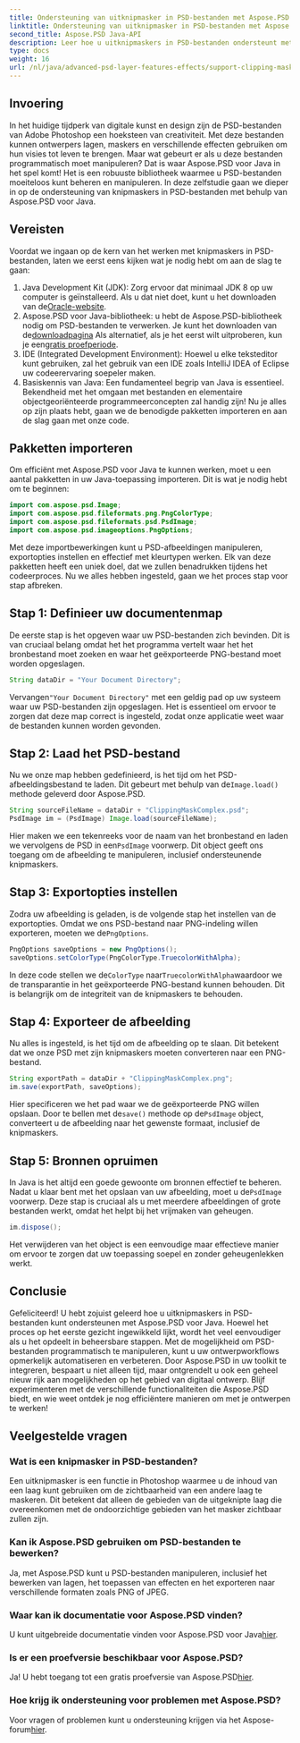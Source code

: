 ```yaml
---
title: Ondersteuning van uitknipmasker in PSD-bestanden met Aspose.PSD Java
linktitle: Ondersteuning van uitknipmasker in PSD-bestanden met Aspose.PSD Java
second_title: Aspose.PSD Java-API
description: Leer hoe u uitknipmaskers in PSD-bestanden ondersteunt met Aspose.PSD voor Java. Volg onze stapsgewijze handleiding om PSD-afbeeldingen eenvoudig te manipuleren.
type: docs
weight: 16
url: /nl/java/advanced-psd-layer-features-effects/support-clipping-mask-psd-files/
---
```

## Invoering
In het huidige tijdperk van digitale kunst en design zijn de PSD-bestanden van Adobe Photoshop een hoeksteen van creativiteit. Met deze bestanden kunnen ontwerpers lagen, maskers en verschillende effecten gebruiken om hun visies tot leven te brengen. Maar wat gebeurt er als u deze bestanden programmatisch moet manipuleren? Dat is waar Aspose.PSD voor Java in het spel komt! Het is een robuuste bibliotheek waarmee u PSD-bestanden moeiteloos kunt beheren en manipuleren. In deze zelfstudie gaan we dieper in op de ondersteuning van knipmaskers in PSD-bestanden met behulp van Aspose.PSD voor Java. 
## Vereisten
Voordat we ingaan op de kern van het werken met knipmaskers in PSD-bestanden, laten we eerst eens kijken wat je nodig hebt om aan de slag te gaan:
1.  Java Development Kit (JDK): Zorg ervoor dat minimaal JDK 8 op uw computer is geïnstalleerd. Als u dat niet doet, kunt u het downloaden van de[Oracle-website](https://www.oracle.com/java/technologies/javase-jdk8-downloads.html).
2.  Aspose.PSD voor Java-bibliotheek: u hebt de Aspose.PSD-bibliotheek nodig om PSD-bestanden te verwerken. Je kunt het downloaden van de[downloadpagina](https://releases.aspose.com/psd/java/) Als alternatief, als je het eerst wilt uitproberen, kun je een[gratis proefperiode](https://releases.aspose.com/).
3. IDE (Integrated Development Environment): Hoewel u elke teksteditor kunt gebruiken, zal het gebruik van een IDE zoals IntelliJ IDEA of Eclipse uw codeerervaring soepeler maken.
4. Basiskennis van Java: Een fundamenteel begrip van Java is essentieel. Bekendheid met het omgaan met bestanden en elementaire objectgeoriënteerde programmeerconcepten zal handig zijn!
Nu je alles op zijn plaats hebt, gaan we de benodigde pakketten importeren en aan de slag gaan met onze code.
## Pakketten importeren
Om efficiënt met Aspose.PSD voor Java te kunnen werken, moet u een aantal pakketten in uw Java-toepassing importeren. Dit is wat je nodig hebt om te beginnen:
```java
import com.aspose.psd.Image;
import com.aspose.psd.fileformats.png.PngColorType;
import com.aspose.psd.fileformats.psd.PsdImage;
import com.aspose.psd.imageoptions.PngOptions;
```
Met deze importbewerkingen kunt u PSD-afbeeldingen manipuleren, exportopties instellen en effectief met kleurtypen werken. Elk van deze pakketten heeft een uniek doel, dat we zullen benadrukken tijdens het codeerproces.
Nu we alles hebben ingesteld, gaan we het proces stap voor stap afbreken.
## Stap 1: Definieer uw documentenmap
De eerste stap is het opgeven waar uw PSD-bestanden zich bevinden. Dit is van cruciaal belang omdat het het programma vertelt waar het het bronbestand moet zoeken en waar het geëxporteerde PNG-bestand moet worden opgeslagen.
```java
String dataDir = "Your Document Directory";
```
 Vervangen`"Your Document Directory"` met een geldig pad op uw systeem waar uw PSD-bestanden zijn opgeslagen. Het is essentieel om ervoor te zorgen dat deze map correct is ingesteld, zodat onze applicatie weet waar de bestanden kunnen worden gevonden. 
## Stap 2: Laad het PSD-bestand
 Nu we onze map hebben gedefinieerd, is het tijd om het PSD-afbeeldingsbestand te laden. Dit gebeurt met behulp van de`Image.load()` methode geleverd door Aspose.PSD.
```java
String sourceFileName = dataDir + "ClippingMaskComplex.psd";
PsdImage im = (PsdImage) Image.load(sourceFileName);
```
 Hier maken we een tekenreeks voor de naam van het bronbestand en laden we vervolgens de PSD in een`PsdImage` voorwerp. Dit object geeft ons toegang om de afbeelding te manipuleren, inclusief ondersteunende knipmaskers.
## Stap 3: Exportopties instellen
 Zodra uw afbeelding is geladen, is de volgende stap het instellen van de exportopties. Omdat we ons PSD-bestand naar PNG-indeling willen exporteren, moeten we de`PngOptions`.
```java
PngOptions saveOptions = new PngOptions();
saveOptions.setColorType(PngColorType.TruecolorWithAlpha);
```
 In deze code stellen we de`ColorType` naar`TruecolorWithAlpha`waardoor we de transparantie in het geëxporteerde PNG-bestand kunnen behouden. Dit is belangrijk om de integriteit van de knipmaskers te behouden.
## Stap 4: Exporteer de afbeelding
Nu alles is ingesteld, is het tijd om de afbeelding op te slaan. Dit betekent dat we onze PSD met zijn knipmaskers moeten converteren naar een PNG-bestand.
```java
String exportPath = dataDir + "ClippingMaskComplex.png";
im.save(exportPath, saveOptions);
```
 Hier specificeren we het pad waar we de geëxporteerde PNG willen opslaan. Door te bellen met de`save()` methode op de`PsdImage` object, converteert u de afbeelding naar het gewenste formaat, inclusief de knipmaskers.
## Stap 5: Bronnen opruimen
 In Java is het altijd een goede gewoonte om bronnen effectief te beheren. Nadat u klaar bent met het opslaan van uw afbeelding, moet u de`PsdImage` voorwerp. Deze stap is cruciaal als u met meerdere afbeeldingen of grote bestanden werkt, omdat het helpt bij het vrijmaken van geheugen.
```java
im.dispose();
```
Het verwijderen van het object is een eenvoudige maar effectieve manier om ervoor te zorgen dat uw toepassing soepel en zonder geheugenlekken werkt.
## Conclusie
Gefeliciteerd! U hebt zojuist geleerd hoe u uitknipmaskers in PSD-bestanden kunt ondersteunen met Aspose.PSD voor Java. Hoewel het proces op het eerste gezicht ingewikkeld lijkt, wordt het veel eenvoudiger als u het opdeelt in beheersbare stappen. Met de mogelijkheid om PSD-bestanden programmatisch te manipuleren, kunt u uw ontwerpworkflows opmerkelijk automatiseren en verbeteren.
Door Aspose.PSD in uw toolkit te integreren, bespaart u niet alleen tijd, maar ontgrendelt u ook een geheel nieuw rijk aan mogelijkheden op het gebied van digitaal ontwerp. Blijf experimenteren met de verschillende functionaliteiten die Aspose.PSD biedt, en wie weet ontdek je nog efficiëntere manieren om met je ontwerpen te werken!
## Veelgestelde vragen
### Wat is een knipmasker in PSD-bestanden?
Een uitknipmasker is een functie in Photoshop waarmee u de inhoud van een laag kunt gebruiken om de zichtbaarheid van een andere laag te maskeren. Dit betekent dat alleen de gebieden van de uitgeknipte laag die overeenkomen met de ondoorzichtige gebieden van het masker zichtbaar zullen zijn.
### Kan ik Aspose.PSD gebruiken om PSD-bestanden te bewerken?
Ja, met Aspose.PSD kunt u PSD-bestanden manipuleren, inclusief het bewerken van lagen, het toepassen van effecten en het exporteren naar verschillende formaten zoals PNG of JPEG.
### Waar kan ik documentatie voor Aspose.PSD vinden?
 U kunt uitgebreide documentatie vinden voor Aspose.PSD voor Java[hier](https://reference.aspose.com/psd/java/).
### Is er een proefversie beschikbaar voor Aspose.PSD?
 Ja! U hebt toegang tot een gratis proefversie van Aspose.PSD[hier](https://releases.aspose.com/).
### Hoe krijg ik ondersteuning voor problemen met Aspose.PSD?
 Voor vragen of problemen kunt u ondersteuning krijgen via het Aspose-forum[hier](https://forum.aspose.com/c/psd/34).